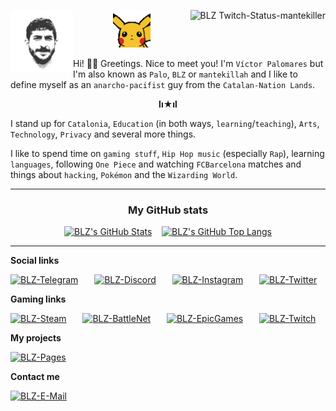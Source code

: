 <p align="right">
  <a href="https://twitch.tv/mantekiller" target="_blank"><img alt="BLZ Twitch-Status-mantekiller" src="https://img.shields.io/twitch/status/mantekiller?label=mantekiller&labelColor=161b22&logo=Twitch&logoColor=9146ff&color=6340a5&style=flat-square" height="20" align="right" /></a>
  <a href="https://github.com/mantekillah" target="_blank"><img width="100px" src="./img/palo.png" align="left" alt="BLZ Víctor-Palomares" /></a>
</p>
<p></p>
<p align="center"><a href="https://github.com/mantekillah" target="_blank"><img src="./img/pikachu_wave.gif" width="60" /></a></p>

Hi! 👋🏼 Greetings. Nice to meet you! I'm `Víctor Palomares` but I'm also known as `Palo`, `BLZ` or `mantekillah` and I like to define myself as an `anarcho-pacifist` guy from the `Catalan-Nation Lands`.

<p align="center"><b>lı★ıl</b></p>
  
I stand up for `Catalonia`, `Education` (in both ways, `learning`/`teaching`), `Arts`, `Technology`, `Privacy` and several more things.

I like to spend time on `gaming stuff`, `Hip Hop music` (especially `Rap`), learning `languages`, following `One Piece` and watching `FCBarcelona` matches and things about `hacking`, `Pokémon` and the `Wizarding World`.

---

<div align="center">
<h3>My GitHub stats</h3>

[![BLZ's GitHub Stats](https://github-readme-stats.vercel.app/api?username=mantekillah&hide=prs,contribs&include_all_commits=true&hide_border=false&show_icons=true&icon_color=5edf2b&bg_color=161b22&text_color=5edf2b&border_color=00ff00&cache_seconds=1800&title_color=ff00ff&hide_title=true&disable_animations=boolean)](https://github.com/mantekillah#)
&nbsp;&nbsp;
[![BLZ's GitHub Top Langs](https://github-readme-stats.vercel.app/api/top-langs/?username=mantekillah&layout=compact&hide_border=false&langs_count=10&text_color=5edf2b&bg_color=161b22&border_color=00ff00&hide_title=true&disable_animations=boolean)](https://github.com/mantekillah#)
</div>

---

<b>Social links</b>

<a href="https://t.me/palo_senyirauxa" target="_blank"><img alt="BLZ-Telegram" src="https://img.shields.io/static/v1?label=&message=palo_senyirauxa&logo=Telegram&logoColor=26a5e4&color=161b22&style=flat-square" height="25" style="padding-right:10px;"/></a>
&nbsp;&nbsp;
<a href="https://github.com/mantekillah" target="_blank"><img alt="BLZ-Discord" src="https://img.shields.io/static/v1?label=&message=mantekillah%239946&logo=Discord&logoColor=5865f2&color=161b22&style=flat-square" height="25" style="padding-right:10px;"/></a>
&nbsp;&nbsp;
<a href="https://instagram.com/blz.reborn" target="_blank"><img alt="BLZ-Instagram" src="https://img.shields.io/static/v1?label=&message=blz.reborn&logo=Instagram&logoColor=d90479&color=161b22&style=flat-square" height="25" style="padding-right:10px;"/></a>
&nbsp;&nbsp;
<a href="https://twitter.com/intent/follow?original_referer=https%3A%2F%2Fgithub.com%2Fmantekillah&screen_name=aintyabro" target="_blank"><img alt="BLZ-Twitter" src="https://img.shields.io/static/v1?label=&message=aintyabro&logo=Twitter&logoColor=1a8cd8&color=161b22&style=flat-square" height="25" style="padding-right:10px;"/></a>

<b>Gaming links</b>

<a href="https://steamcommunity.com/id/mantekillah" target="_blank"><img alt="BLZ-Steam" src="https://img.shields.io/static/v1?label=&message=mantekillah&logo=Steam&logoColor=ffffff&color=161b22&style=flat-square" height="25" style="padding-right:10px;"/></a>
&nbsp;&nbsp;
<a href="https://github.com/mantekillah" target="_blank"><img alt="BLZ-BattleNet" src="https://img.shields.io/static/v1?label=&message=CatalanRage%232989&logo=BattleDotNet&logoColor=148eff&color=161b22&style=flat-square" height="25" style="padding-right:10px;"/></a>
&nbsp;&nbsp;
<a href="https://github.com/mantekillah" target="_blank"><img alt="BLZ-EpicGames" src="https://img.shields.io/static/v1?label=&message=mantekilleur&logo=EpicGames&logoColor=ffffff&color=161b22&style=flat-square" height="25" style="padding-right:10px;"/></a>
&nbsp;&nbsp;
<a href="https://twitch.tv/mantekiller" target="_blank"><img alt="BLZ-Twitch" src="https://img.shields.io/static/v1?label=&message=mantekiller&logo=Twitch&logoColor=9146ff&color=161b22&style=flat-square" height="25" style="padding-right:10px;"/></a>

<b>My projects</b>

<a href="https://mantekillah.github.io/palo" target="_blank"><img alt="BLZ-Pages" src="https://img.shields.io/static/v1?label=&message=mantekillah.github.io/palo&color=161b22&style=flat-square" height="25" style="padding-right:10px;"/></a>

<b>Contact me</b>

<a href="https://github.com/mantekillah" target="_blank"><img alt="BLZ-E-Mail" src="https://img.shields.io/static/v1?label=&message=victor.palomares%5B%40%5Dpm.me&logo=ProtonMail&logoColor=8b89cc&color=161b22&style=flat-square" height="25" style="padding-right:10px;"/></a>
